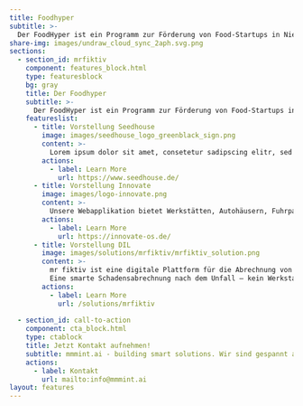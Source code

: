 ```yaml
---
title: Foodhyper
subtitle: >-
  Der FoodHyper ist ein Programm zur Förderung von Food-Startups in Niedersachsen für Gründerinnen, Gründer und Gründungsinteressierte der Ernährungsbranche. Es bietet mit seinen unterschiedlichen Formaten sowohl für erste Ideen als auch frühphasige Startups Unterstützung bei Produkt, Geschäftsidee und Netzwerk. Eingebettet in das bestehende Ökosystem verknüpft der FoodHyper bestehende Programme und Akteure und bietet somit den optimalen Anlaufpunkt für Food-Startups.
share-img: images/undraw_cloud_sync_2aph.svg.png
sections:
  - section_id: mrfiktiv
    component: features_block.html
    type: featuresblock
    bg: gray
    title: Der Foodhyper
    subtitle: >-
      Der FoodHyper ist ein Programm zur Förderung von Food-Startups in Niedersachsen für Gründerinnen, Gründer und Gründungsinteressierte der Ernährungsbranche. Es bietet mit seinen unterschiedlichen Formaten sowohl für erste Ideen als auch frühphasige Startups Unterstützung bei Produkt, Geschäftsidee und Netzwerk. Eingebettet in das bestehende Ökosystem verknüpft der FoodHyper bestehende Programme und Akteure und bietet somit den optimalen Anlaufpunkt für Food-Startups.
    featureslist:
      - title: Vorstellung Seedhouse
        image: images/seedhouse_logo_greenblack_sign.png
        content: >-
          Lorem ipsum dolor sit amet, consetetur sadipscing elitr, sed diam nonumy eirmod tempor invidunt ut labore et dolore magna aliquyam erat, sed diam voluptua. At vero eos et accusam et justo duo dolores et ea rebum. Stet clita kasd gubergren, no sea takimata sanctus est Lorem ipsum dolor sit amet. Lorem ipsum dolor sit amet, consetetur sadipscing elitr, sed diam nonumy eirmod tempor invidunt ut labore et dolore magna aliquyam erat, sed diam voluptua. At vero eos et accusam et justo duo dolores et ea rebum. Stet clita kasd gubergren, no sea takimata sanctus est Lorem ipsum dolor sit amet.
        actions:
          - label: Learn More
            url: https://www.seedhouse.de/
      - title: Vorstellung Innovate
        image: images/logo-innovate.png
        content: >-
          Unsere Webapplikation bietet Werkstätten, Autohäusern, Fuhrparks und Versicherungen eine geführte Kommunikation im Schadensfall. Kein Medienbruch, einfache Prozesse und digitale Erfassung von jedem Endgerät.​ Als Spezialist für innovative Startup-Events mit der eigenen innovate!convention hat sich die 2019 in Osnabrück gegründete Innovate GmbH inzwischen als Fulll-Service Dienstleister für alle Akteure des Startup-Ökosystems etabliert. Ziel jeder Veranstaltung ist es zukunftsfähige Ideen voranzubringen und die Menschen dahinter zusammen zu bringen.
        actions:
          - label: Learn More
            url: https://innovate-os.de/
      - title: Vorstellung DIL
        image: images/solutions/mrfiktiv/mrfiktiv_solution.png
        content: >-
          mr fiktiv ist eine digitale Plattform für die Abrechnung von Versicherungsschäden nach einem Autounfall.​
          Eine smarte Schadensabrechnung nach dem Unfall – kein Werkstattbesuch, keine Reparatur und dank dem Einsatz von KI schnelles Geld. ​
        actions:
          - label: Learn More
            url: /solutions/mrfiktiv
      
  - section_id: call-to-action
    component: cta_block.html
    type: ctablock
    title: Jetzt Kontakt aufnehmen!
    subtitle: mmmint.ai - building smart solutions. Wir sind gespannt auf Ihre Herausforderung
    actions:
      - label: Kontakt
        url: mailto:info@mmmint.ai
layout: features
---
```

